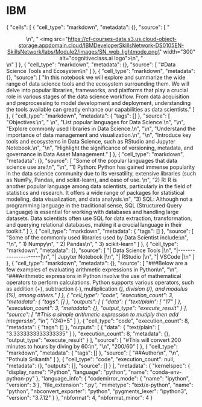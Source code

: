 # IBM
{
 "cells": [
  {
   "cell_type": "markdown",
   "metadata": {},
   "source": [
    "<center>\n",
    "    <img src=\"https://cf-courses-data.s3.us.cloud-object-storage.appdomain.cloud/IBMDeveloperSkillsNetwork-DS0105EN-SkillsNetwork/labs/Module2/images/SN_web_lightmode.png\" width=\"300\" alt=\"cognitiveclass.ai logo\">\n",
    "</center>\n"
   ]
  },
  {
   "cell_type": "markdown",
   "metadata": {},
   "source": [
    "#Data Science Tools and Ecosystem\n"
   ]
  },
  {
   "cell_type": "markdown",
   "metadata": {},
   "source": [
    "In this notebook we will explore and summarize the wide range of data science tools and the ecosystem surrounding them. We will delve into popular libraries, frameworks, and platforms that play a crucial role in various stages of the data science workflow. From data acquisition and preprocessing to model development and deployment, understanding the tools available can greatly enhance our capabilities as data scientists."
   ]
  },
  {
   "cell_type": "markdown",
   "metadata": {
    "tags": []
   },
   "source": [
    "Objectives:\n",
    "    \n",
    "List popular languages for Data Science.\n",
    "\n",
    "Explore commonly used libraries in Data Science.\n",
    "\n",
    "Understand the importance of data management and visualization.\n",
    "\n",
    "Introduce key tools and ecosystems in Data Science, such as RStudio and Jupyter Notebook.\n",
    "\n",
    "Highlight the significance of versioning, metadata, and governance in Data Asset Management."
   ]
  },
  {
   "cell_type": "markdown",
   "metadata": {},
   "source": [
    "Some of the popular languages that data science use are:\n",
    "\n",
    "1) Python: Python has gained immense popularity in the data science community due to its versatility, extensive libraries (such as                NumPy, Pandas, and scikit-learn), and ease of use. \n",
    "2) R: R is another popular language among data scientists, particularly in the field of statistics and research. It offers a wide           range of packages for statistical modeling, data visualization, and data analysis.\n",
    "3) SQL: Although not a programming language in the traditional sense, SQL (Structured Query Language) is essential for working with           databases and handling large datasets. Data scientists often use SQL for data extraction, transformation, and querying                 relational databases, making it a crucial language in their toolkit."
   ]
  },
  {
   "cell_type": "markdown",
   "metadata": {
    "tags": []
   },
   "source": [
    "Some of the commonly used libraries used by Data Scientist include:\n",
    "\n",
    "    1) Numpy\n",
    "    2) Pandas\n",
    "    3) scikit-learn"
   ]
  },
  {
   "cell_type": "markdown",
   "metadata": {},
   "source": [
    "| Data Science Tools   |\n",
    "|---------------------|\n",
    "| Jupyter Notebook    |\n",
    "| RStudio             |\n",
    "| VSCode              |\n"
   ]
  },
  {
   "cell_type": "markdown",
   "metadata": {},
   "source": [
    "###Below are a few examples of evaluating arithmetic expressions in Python\n",
    "\n",
    "###Arithmetic expressions in Python involve the use of mathematical operators to perform calculations. Python supports various operators, such as addition (+), subtraction (-), multiplication (*), division (/), and modulus (%), among others."
   ]
  },
  {
   "cell_type": "code",
   "execution_count": 3,
   "metadata": {
    "tags": []
   },
   "outputs": [
    {
     "data": {
      "text/plain": [
       "17"
      ]
     },
     "execution_count": 3,
     "metadata": {},
     "output_type": "execute_result"
    }
   ],
   "source": [
    "#This a simple arithmetic expression to mutiply then add integers:\n",
    "\n",
    "(3*4)+5"
   ]
  },
  {
   "cell_type": "code",
   "execution_count": 8,
   "metadata": {
    "tags": []
   },
   "outputs": [
    {
     "data": {
      "text/plain": [
       "3.3333333333333335"
      ]
     },
     "execution_count": 8,
     "metadata": {},
     "output_type": "execute_result"
    }
   ],
   "source": [
    "#This will convert 200 minutes to hours by diving by 60:\n",
    "\n",
    "200/60"
   ]
  },
  {
   "cell_type": "markdown",
   "metadata": {
    "tags": []
   },
   "source": [
    "##Author\n",
    "\n",
    "Pothula Srikanth"
   ]
  },
  {
   "cell_type": "code",
   "execution_count": null,
   "metadata": {},
   "outputs": [],
   "source": []
  }
 ],
 "metadata": {
  "kernelspec": {
   "display_name": "Python",
   "language": "python",
   "name": "conda-env-python-py"
  },
  "language_info": {
   "codemirror_mode": {
    "name": "ipython",
    "version": 3
   },
   "file_extension": ".py",
   "mimetype": "text/x-python",
   "name": "python",
   "nbconvert_exporter": "python",
   "pygments_lexer": "ipython3",
   "version": "3.7.12"
  }
 },
 "nbformat": 4,
 "nbformat_minor": 4
}
